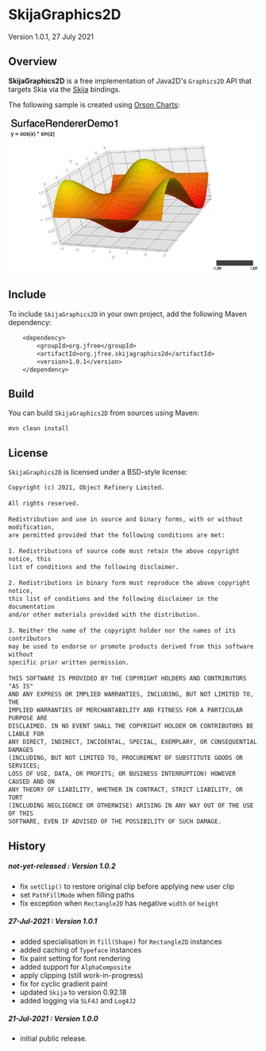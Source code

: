 SkijaGraphics2D
===============

Version 1.0.1, 27 July 2021

Overview
--------
**SkijaGraphics2D** is a free implementation of Java2D's `Graphics2D` API that targets Skia via the [Skija](https://github.com/JetBrains/skija) bindings.

The following sample is created using [Orson Charts](https://github.com/jfree/orson-charts):

![SkijaGraphics2D sample](sample.png)

Include
-------
To include `SkijaGraphics2D` in your own project, add the following Maven dependency:

        <dependency>
            <groupId>org.jfree</groupId>
            <artifactId>org.jfree.skijagraphics2d</artifactId>
            <version>1.0.1</version>
        </dependency>

Build
-----
You can build `SkijaGraphics2D` from sources using Maven:

    mvn clean install

License
-------

`SkijaGraphics2D` is licensed under a BSD-style license:

```
Copyright (c) 2021, Object Refinery Limited.

All rights reserved.

Redistribution and use in source and binary forms, with or without modification, 
are permitted provided that the following conditions are met:

1. Redistributions of source code must retain the above copyright notice, this
list of conditions and the following disclaimer.

2. Redistributions in binary form must reproduce the above copyright notice, 
this list of conditions and the following disclaimer in the documentation 
and/or other materials provided with the distribution.

3. Neither the name of the copyright holder nor the names of its contributors 
may be used to endorse or promote products derived from this software without 
specific prior written permission.

THIS SOFTWARE IS PROVIDED BY THE COPYRIGHT HOLDERS AND CONTRIBUTORS "AS IS" 
AND ANY EXPRESS OR IMPLIED WARRANTIES, INCLUDING, BUT NOT LIMITED TO, THE 
IMPLIED WARRANTIES OF MERCHANTABILITY AND FITNESS FOR A PARTICULAR PURPOSE ARE 
DISCLAIMED. IN NO EVENT SHALL THE COPYRIGHT HOLDER OR CONTRIBUTORS BE LIABLE FOR
ANY DIRECT, INDIRECT, INCIDENTAL, SPECIAL, EXEMPLARY, OR CONSEQUENTIAL DAMAGES 
(INCLUDING, BUT NOT LIMITED TO, PROCUREMENT OF SUBSTITUTE GOODS OR SERVICES; 
LOSS OF USE, DATA, OR PROFITS; OR BUSINESS INTERRUPTION) HOWEVER CAUSED AND ON 
ANY THEORY OF LIABILITY, WHETHER IN CONTRACT, STRICT LIABILITY, OR TORT 
(INCLUDING NEGLIGENCE OR OTHERWISE) ARISING IN ANY WAY OUT OF THE USE OF THIS 
SOFTWARE, EVEN IF ADVISED OF THE POSSIBILITY OF SUCH DAMAGE.
```

History
-------

##### not-yet-released : Version 1.0.2
- fix `setClip()` to restore original clip before applying new user clip
- set `PathFillMode` when filling paths
- fix exception when `Rectangle2D` has negative `width` or `height`

##### 27-Jul-2021 : Version 1.0.1
- added specialisation in `fill(Shape)` for `Rectangle2D` instances
- added caching of `Typeface` instances
- fix paint setting for font rendering
- added support for `AlphaComposite`
- apply clipping (still work-in-progress)
- fix for cyclic gradient paint
- updated `Skija` to version 0.92.18
- added logging via `SLF4J` and `Log4J2`

##### 21-Jul-2021 : Version 1.0.0
- initial public release.